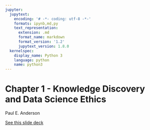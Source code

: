 ```yaml
---
jupyter:
  jupytext:
    encoding: '# -*- coding: utf-8 -*-'
    formats: ipynb,md,py
    text_representation:
      extension: .md
      format_name: markdown
      format_version: '1.2'
      jupytext_version: 1.8.0
  kernelspec:
    display_name: Python 3
    language: python
    name: python3
---
```


<!-- #region slideshow={"slide_type": "slide"} hideCode=false hidePrompt=false -->
# Chapter 1 - Knowledge Discovery and Data Science Ethics

Paul E. Anderson
<!-- #endregion -->

<!-- #region slideshow={"slide_type": "subslide"} -->
<a href="https://docs.google.com/presentation/d/1ynR1vUJDTwgR_LAXcNPyb6M0DnruiDwEyeNkzZ-auUA/edit">See this slide deck</a>
<!-- #endregion -->

```python

```
